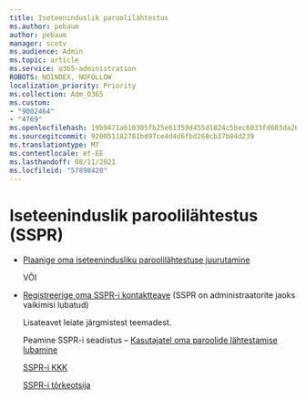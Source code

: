 ```yaml
---
title: Iseteeninduslik paroolilähtestus
ms.author: pebaum
author: pebaum
manager: scotv
ms.audience: Admin
ms.topic: article
ms.service: o365-administration
ROBOTS: NOINDEX, NOFOLLOW
localization_priority: Priority
ms.collection: Adm_O365
ms.custom:
- "9002464"
- "4769"
ms.openlocfilehash: 19b9471a610305fb25e61359d455d1824c5bec6033fd603da265af9333543ccc
ms.sourcegitcommit: 920051182781bd97ce4d4d6fbd268cb37b84d239
ms.translationtype: MT
ms.contentlocale: et-EE
ms.lasthandoff: 08/11/2021
ms.locfileid: "57898420"
---
```

# <a name="self-service-password-reset-sspr"></a>Iseteeninduslik paroolilähtestus (SSPR)

- [Plaanige oma iseteenindusliku paroolilähtestuse juurutamine](https://go.microsoft.com/fwlink/?linkid=2142944)  

    VÕI
- [Registreerige oma SSPR-i kontaktteave](https://mysignins.microsoft.com/security-info) (SSPR on administraatorite jaoks vaikimisi lubatud)

    Lisateavet leiate järgmistest teemadest.

    Peamine SSPR-i seadistus – [Kasutajatel oma paroolide lähtestamise lubamine](https://docs.microsoft.com/microsoft-365/admin/add-users/let-users-reset-passwords)

    [SSPR-i KKK](https://docs.microsoft.com/azure/active-directory/authentication/active-directory-passwords-faq)

    [SSPR-i tõrkeotsija](https://docs.microsoft.com/azure/active-directory/authentication/active-directory-passwords-troubleshoot)
